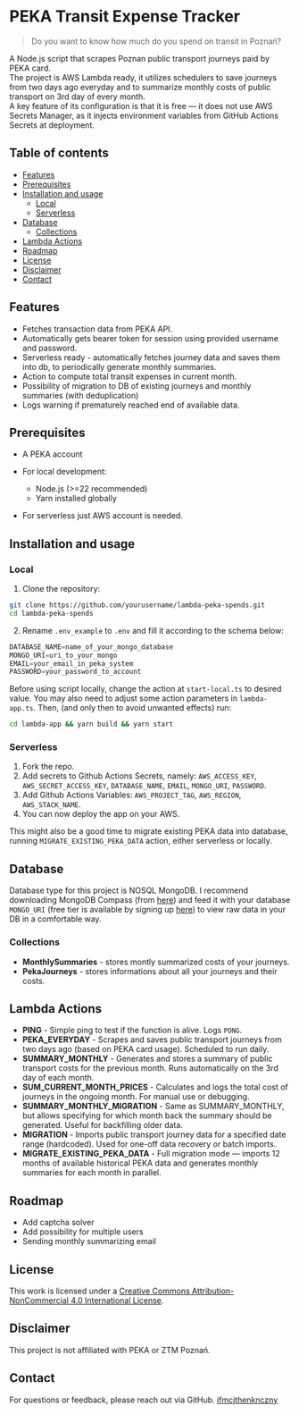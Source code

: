 # PEKA Transit Expense Tracker

> Do you want to know how much do you spend on transit in Poznań?

A Node.js script that scrapes Poznan public transport journeys paid by PEKA card.  
The project is AWS Lambda ready, it utilizes schedulers to save journeys from two days ago everyday and to summarize monthly costs of public transport on 3rd day of every month.  
A key feature of its configuration is that it is free — it does not use AWS Secrets Manager, as it injects environment variables from GitHub Actions Secrets at deployment.

## Table of contents
  * [Features](#features)
  * [Prerequisites](#prerequisites)
  * [Installation and usage](#installation-and-usage)
    + [Local](#local)
    + [Serverless](#serverless)
  * [Database](#database)
    + [Collections](#collections)
  * [Lambda Actions](#lambda-actions)
  * [Roadmap](#roadmap)
  * [License](#license)
  * [Disclaimer](#disclaimer)
  * [Contact](#contact)

## Features

* Fetches transaction data from PEKA API.
* Automatically gets bearer token for session using provided username and password.
* Serverless ready - automatically fetches journey data and saves them into db, to periodically generate monthly summaries.
* Action to compute total transit expenses in current month.
* Possibility of migration to DB of existing journeys and monthly summaries (with deduplication)
* Logs warning if prematurely reached end of available data.

## Prerequisites

* A PEKA account

* For local development:
    - Node.js (>=22 recommended)
    - Yarn installed globally

* For serverless just AWS account is needed.

## Installation and usage

### Local

1. Clone the repository:

```bash
git clone https://github.com/yourusername/lambda-peka-spends.git
cd lambda-peka-spends
```

2. Rename `.env_example` to `.env` and fill it according to the schema below:

```ts
DATABASE_NAME=name_of_your_mongo_database
MONGO_URI=uri_to_your_mongo
EMAIL=your_email_in_peka_system
PASSWORD=your_password_to_account
```

Before using script locally, change the action at `start-local.ts` to desired value. You may also need to adjust some action parameters in `lambda-app.ts`. Then, (and only then to avoid unwanted effects) run:

```bash
cd lambda-app && yarn build && yarn start
```

### Serverless

1. Fork the repo. 
2. Add secrets to Github Actions Secrets, namely: `AWS_ACCESS_KEY`, `AWS_SECRET_ACCESS_KEY`, `DATABASE_NAME`, `EMAIL`, `MONGO_URI`, `PASSWORD`. 
3. Add Github Actions Variables: `AWS_PROJECT_TAG`, `AWS_REGION`, `AWS_STACK_NAME`. 
4. You can now deploy the app on your AWS.  

This might also be a good time to migrate existing PEKA data into database, running `MIGRATE_EXISTING_PEKA_DATA` action, either serverless or locally.

## Database

Database type for this project is NOSQL MongoDB. I recommend downloading MongoDB Compass (from [here](https://www.mongodb.com/try/download/compass)) and feed it with your database `MONGO_URI` (free tier is available by signing up [here](https://www.mongodb.com/cloud/atlas/register)) to view raw data in your DB in a comfortable way.

### Collections
* **MonthlySummaries** - stores montly summarized costs of your journeys.
* **PekaJourneys** - stores informations about all your journeys and their costs.

## Lambda Actions
* **PING** - Simple ping to test if the function is alive. Logs ```PONG```.
* **PEKA_EVERYDAY** - Scrapes and saves public transport journeys from two days ago (based on PEKA card usage). Scheduled to run daily.
* **SUMMARY_MONTHLY** - Generates and stores a summary of public transport costs for the previous month. Runs automatically on the 3rd day of each month.
* **SUM_CURRENT_MONTH_PRICES** - Calculates and logs the total cost of journeys in the ongoing month. For manual use or debugging.
* **SUMMARY_MONTHLY_MIGRATION** - Same as SUMMARY_MONTHLY, but allows specifying for which month back the summary should be generated. Useful for backfilling older data.
* **MIGRATION** - Imports public transport journey data for a specified date range (hardcoded). Used for one-off data recovery or batch imports.
* **MIGRATE_EXISTING_PEKA_DATA** - Full migration mode — imports 12 months of available historical PEKA data and generates monthly summaries for each month in parallel.

## Roadmap

- Add captcha solver
- Add possibility for multiple users
- Sending monthly summarizing email 

## License

This work is licensed under a [Creative Commons Attribution-NonCommercial 4.0 International License](https://creativecommons.org/licenses/by-nc/4.0/).

## Disclaimer

This project is not affiliated with PEKA or ZTM Poznań.

## Contact

For questions or feedback, please reach out via GitHub.
[ifmcjthenknczny](https://github.com/ifmcjthenknczny)